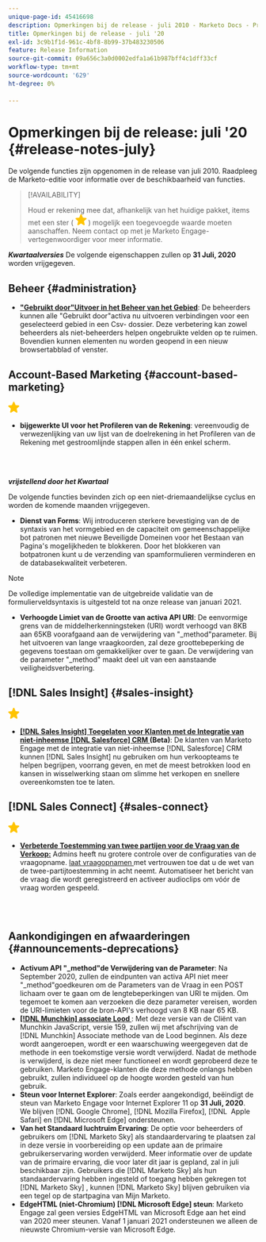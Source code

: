```yaml
---
unique-page-id: 45416698
description: Opmerkingen bij de release - juli 2010 - Marketo Docs - Productdocumentatie
title: Opmerkingen bij de release - juli '20
exl-id: 3c9b1f1d-961c-4bf8-8b99-37b483230506
feature: Release Information
source-git-commit: 09a656c3a0d0002edfa1a61b987bff4c1dff33cf
workflow-type: tm+mt
source-wordcount: '629'
ht-degree: 0%

---
```


# Opmerkingen bij de release: juli &#39;20 {#release-notes-july}

De volgende functies zijn opgenomen in de release van juli 2010. Raadpleeg de Marketo-editie voor informatie over de beschikbaarheid van functies.

>[!AVAILABILITY]
>
>Houd er rekening mee dat, afhankelijk van het huidige pakket, items met een ster ( ![ (ster) ](assets/yellow-star.png) ) mogelijk een toegevoegde waarde moeten aanschaffen. Neem contact op met je Marketo Engage-vertegenwoordiger voor meer informatie.

**_Kwartaalversies_** De volgende eigenschappen zullen op **31 Juli, 2020** worden vrijgegeven.

## Beheer {#administration}

* **[&quot;Gebruikt door&quot;Uitvoer in het Beheer van het Gebied](/help/marketo/product-docs/administration/field-management/export-used-by-data-for-a-field.md)**: De beheerders kunnen alle &quot;Gebruikt door&quot;activa nu uitvoeren verbindingen voor een geselecteerd gebied in een Csv- dossier. Deze verbetering kan zowel beheerders als niet-beheerders helpen ongebruikte velden op te ruimen. Bovendien kunnen elementen nu worden geopend in een nieuw browsertabblad of venster.

## Account-Based Marketing {#account-based-marketing}

![ (star) ](assets/yellow-star.png)

* **bijgewerkte UI voor het Profileren van de Rekening**: vereenvoudig de verwezenlijking van uw lijst van de doelrekening in het Profileren van de Rekening met gestroomlijnde stappen allen in één enkel scherm.

<br> 

**_vrijstellend door het Kwartaal_**

De volgende functies bevinden zich op een niet-driemaandelijkse cyclus en worden de komende maanden vrijgegeven.

* **Dienst van Forms**: Wij introduceren sterkere bevestiging van de de syntaxis van het vormgebied en de capaciteit om gemeenschappelijke bot patronen met nieuwe Beveiligde Domeinen voor het Bestaan van Pagina&#39;s mogelijkheden te blokkeren. Door het blokkeren van botpatronen kunt u de verzending van spamformulieren verminderen en de databasekwaliteit verbeteren.

>[!NOTE]
>
>De volledige implementatie van de uitgebreide validatie van de formulierveldsyntaxis is uitgesteld tot na onze release van januari 2021.

* **Verhoogde Limiet van de Grootte van activa API URI**: De eenvormige grens van de middelherkenningsteken (URI) wordt verhoogd van 8KB aan 65KB voorafgaand aan de verwijdering van &quot;_method&quot;parameter. Bij het uitvoeren van lange vraagkoorden, zal deze groottebeperking de gegevens toestaan om gemakkelijker over te gaan. De verwijdering van de parameter &quot;_method&quot; maakt deel uit van een aanstaande veiligheidsverbetering.

## [!DNL Sales Insight] {#sales-insight}

![ (star) ](assets/yellow-star.png)

* **[[!DNL Sales Insight] Toegelaten voor Klanten met de Integratie van niet-inheemse  [!DNL Salesforce]  CRM ](/help/marketo/product-docs/marketo-sales-insight/sales-insight-for-non-native-salesforce-integrations.md) (Beta)**: De klanten van Marketo Engage met de integratie van niet-inheemse [!DNL Salesforce] CRM kunnen [!DNL Sales Insight] nu gebruiken om hun verkoopteams te helpen begrijpen, voorrang geven, en met de meest betrokken lood en kansen in wisselwerking staan om slimme het verkopen en snellere overeenkomsten toe te laten.

## [!DNL Sales Connect] {#sales-connect}

![ (star) ](assets/yellow-star.png)

* **[Verbeterde Toestemming van twee partijen voor de Vraag van de Verkoop:](/help/marketo/product-docs/marketo-sales-connect/phone/two-party-consent-settings.md)** Admins heeft nu grotere controle over de configuraties van de vraagopname. [ laat vraagopnamen ](/help/marketo/product-docs/marketo-sales-connect/phone/enable-call-recording.md) met vertrouwen toe dat u de wet van de twee-partijtoestemming in acht neemt. Automatiseer het bericht van de vraag die wordt geregistreerd en activeer audioclips om vóór de vraag worden gespeeld.

<br> 

## Aankondigingen en afwaarderingen {#announcements-deprecations}

* **Activum API &quot;_method&quot;de Verwijdering van de Parameter**: Na September 2020, zullen de eindpunten van activa API niet meer &quot;_method&quot;goedkeuren om de Parameters van de Vraag in een POST lichaam over te gaan om de lengtebeperkingen van URI te mijden. Om tegemoet te komen aan verzoeken die deze parameter vereisen, worden de URI-limieten voor de bron-API&#39;s verhoogd van 8 KB naar 65 KB.
* **[[!DNL Munchkin] associate Lood ](https://developers.marketo.com/blog/deprecation-of-munchkin-associate-lead-method/)**: Met deze versie van de Cliënt van Munchkin JavaScript, versie 159, zullen wij met afschrijving van de [!DNL Munchkin] Associate methode van de Lood beginnen. Als deze wordt aangeroepen, wordt er een waarschuwing weergegeven dat de methode in een toekomstige versie wordt verwijderd. Nadat de methode is verwijderd, is deze niet meer functioneel en wordt geprobeerd deze te gebruiken. Marketo Engage-klanten die deze methode onlangs hebben gebruikt, zullen individueel op de hoogte worden gesteld van hun gebruik.
* **Steun voor Internet Explorer**: Zoals eerder aangekondigd, beëindigt de steun van Marketo Engage voor Internet Explorer 11 op **31 Juli, 2020**. We blijven [!DNL Google Chrome], [!DNL Mozilla Firefox], [!DNL &#x200B; Apple Safari] en [!DNL Microsoft Edge] ondersteunen.
* **Van het Standaard luchtruim Ervaring**: De optie voor beheerders of gebruikers om [!DNL Marketo Sky] als standaardervaring te plaatsen zal in deze versie in voorbereiding op een update aan de primaire gebruikerservaring worden verwijderd. Meer informatie over de update van de primaire ervaring, die voor later dit jaar is gepland, zal in juli beschikbaar zijn. Gebruikers die [!DNL Marketo Sky] als hun standaardervaring hebben ingesteld of toegang hebben gekregen tot [!DNL Marketo Sky] , kunnen [!DNL Marketo Sky] blijven gebruiken via een tegel op de startpagina van Mijn Marketo.
* **EdgeHTML (niet-Chromium) [!DNL Microsoft Edge] steun**: Marketo Engage zal geen versies EdgeHTML van Microsoft Edge aan het eind van 2020 meer steunen. Vanaf 1 januari 2021 ondersteunen we alleen de nieuwste Chromium-versie van Microsoft Edge.
